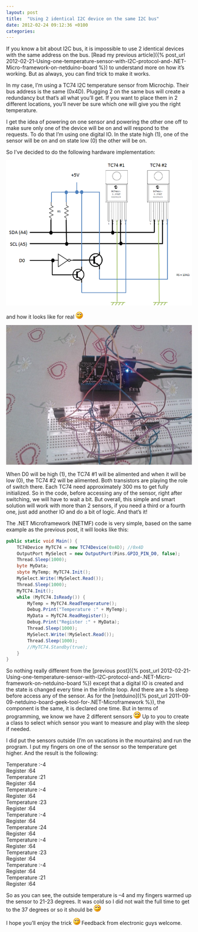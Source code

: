 ```yaml
---
layout: post
title:  "Using 2 identical I2C device on the same I2C bus"
date: 2012-02-24 09:12:36 +0100
categories: 
---
```

If you know a bit about I2C bus, it is impossible to use 2 identical devices with the same address on the bus. [Read my previous article]({% post_url 2012-02-21-Using-one-temperature-sensor-with-I2C-protocol-and-.NET-Micro-framework-on-netduino-board %}) to understand more on how it’s working. But as always, you can find trick to make it works.

In my case, I’m using a TC74 I2C temperature sensor from Microchip. Their bus address is the same (0x4D). Plugging 2 on the same bus will create a redundancy but that’s all what you’ll get. If you want to place them in 2 different locations, you’ll never be sure which one will give you the right temperature. 

I get the idea of powering on one sensor and powering the other one off to make sure only one of the device will be on and will respond to the requests. To do that I’m using one digital IO. In the state high (1), one of the sensor will be on and on state low (0) the other will be on. 

So I’ve decided to do the following hardware implementation:

![image](/assets/4505.image_2.png)

and how it looks like for real ![Sourire](/assets/4401.wlEmoticon-smile_2.png)

![WP_000164](/assets/4380.WP_000164_2.jpg)

When D0 will be high (1), the TC74 #1 will be alimented and when it will be low (0), the TC74 #2 will be alimented. Both transistors are playing the role of switch there. Each TC74 need approximately 300 ms to get fully initialized. So in the code, before accessing any of the sensor, right after switching, we will have to wait a bit. But overall, this simple and smart solution will work with more than 2 sensors, if you need a third or a fourth one, just add another IO and do a bit of logic. And that’s it!

The .NET Microframework (NETMF) code is very simple, based on the same example as the previous post, it will looks like this:


```csharp
public static void Main() { 
    TC74Device MyTC74 = new TC74Device(0x4D); //0x4D 
    OutputPort MySelect = new OutputPort(Pins.GPIO_PIN_D0, false); 
    Thread.Sleep(1000); 
    byte MyData; 
    sbyte MyTemp; MyTC74.Init(); 
    MySelect.Write(!MySelect.Read()); 
    Thread.Sleep(1000); 
    MyTC74.Init(); 
    while (MyTC74.IsReady()) { 
        MyTemp = MyTC74.ReadTemperature(); 
        Debug.Print("Temperature :" + MyTemp); 
        MyData = MyTC74.ReadRegister(); 
        Debug.Print("Register :" + MyData); 
        Thread.Sleep(1000); 
        MySelect.Write(!MySelect.Read()); 
        Thread.Sleep(1000); 
        //MyTC74.Standby(true); 
    } 
}
```

So nothing really different from the [previous post]({% post_url 2012-02-21-Using-one-temperature-sensor-with-I2C-protocol-and-.NET-Micro-framework-on-netduino-board %}) except that a digital IO is created and the state is changed every time in the infinite loop. And there are a 1s sleep before access any of the sensor. As for the [netduino]({% post_url 2011-09-09-netduino-board-geek-tool-for-.NET-Microframework %}), the component is the same, it is declared one time. But in terms of programming, we know we have 2 different sensors ![Sourire](/assets/4401.wlEmoticon-smile_2.png) Up to you to create a class to select which sensor you want to measure and play with the sleep if needed.

I did put the sensors outside (I’m on vacations in the mountains) and run the program. I put my fingers on one of the sensor so the temperature get higher. And the result is the following:

Temperature :-4   
Register :64   
Temperature :21   
Register :64   
Temperature :-4   
Register :64   
Temperature :23   
Register :64   
Temperature :-4   
Register :64   
Temperature :24   
Register :64   
Temperature :-4   
Register :64   
Temperature :23   
Register :64   
Temperature :-4   
Register :64   
Temperature :21   
Register :64

So as you can see, the outside temperature is –4 and my fingers warmed up the sensor to 21-23 degrees. It was cold so I did not wait the full time to get to the 37 degrees or so it should be ![Sourire](/assets/4401.wlEmoticon-smile_2.png)

I hope you’ll enjoy the trick ![Sourire](/assets/4401.wlEmoticon-smile_2.png) Feedback from electronic guys welcome.

